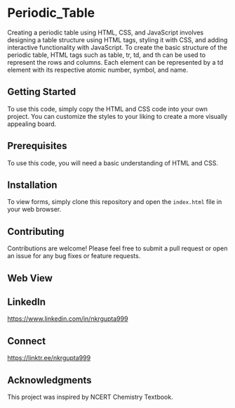 # Periodic_Table
Creating a periodic table using HTML, CSS, and JavaScript involves designing a table structure using HTML tags, styling it with CSS, and adding interactive functionality with JavaScript.
To create the basic structure of the periodic table, HTML tags such as table, tr, td, and th can be used to represent the rows and columns. Each element can be represented by a td element with its respective atomic number, symbol, and name.

## Getting Started
To use this code, simply copy the HTML and CSS code into your own project. You can customize the styles to your liking to create a more visually appealing board.

## Prerequisites
To use this code, you will need a basic understanding of HTML and CSS.

## Installation
To view forms, simply clone this repository and open the `index.html` file in your web browser.

## Contributing
Contributions are welcome! Please feel free to submit a pull request or open an issue for any bug fixes or feature requests.

## Web View

## LinkedIn 
https://www.linkedin.com/in/nkrgupta999

## Connect 
https://linktr.ee/nkrgupta999

## Acknowledgments
This project was inspired by NCERT Chemistry Textbook.
